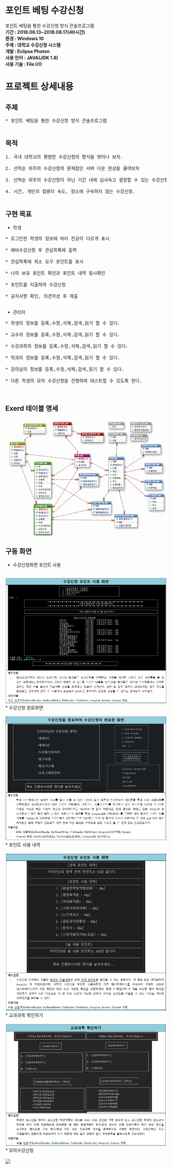 # 포인트 베팅 수강신청
포인트 베팅을 통한 수강신청 방식 콘솔프로그램<br>
<b>기간 : 2018.08.13~2018.08.17(40시간)</b><br>
<b>환경 : Windows 10</b><br>
<b>주제 : 대학교 수강신청 시스템</b><br>
<b>개발 : Eclipse Photon</b><br>
<b>사용 언어 : JAVA(JDK 1.8)</b><br>
<b>사용 기술 : File I/O</b><br>

# 프로젝트 상세내용
## 주제
<pre>
* 포인트 베팅을 통한 수강신청 방식 콘솔프로그램<br>
</pre>

## 목적
<pre>
1. 국내 대학교의 평범한 수강신청의 형식을 벗어나 보자.<br>
2. 선착순 위주의 수강신청의 문제점인 서버 다운 현상을 줄여보자<br>
3. 선착순 위주의 수강신청이 아닌 기간 내에 심사숙고 결정할 수 있는 수강신청을 만들어보자<br>
4. 시간, 개인의 컴퓨터 속도, 장소에 구속하지 않는 수강신청.<br>
</pre>

## 구현 목표
* 학생
<pre>
* 로그인한 학생의 정보에 따라 전공이 다르게 표시<br>
* 예비수강신청 후 관심목록에 출력<br>
* 관심목록에 최소 요구 포인트를 표시<br>
* 나의 보유 포인트 확인과 포인트 내역 동시확인<br>
* 포인트를 지출하여 수강신청<br>
* 공지사항 확인, 의견작성 후 제출<br>
</pre>
* 관리자
<pre>
* 학생의 정보를 등록,수정,삭제,검색,읽기 할 수 있다.<br>
* 교수의 정보를 등록,수정,삭제,검색,읽기 할 수 있다.<br>
* 수강과목의 정보를 등록,수정,삭제,검색,읽기 할 수 있다.<br>
* 학과의 정보를 등록,수정,삭제,검색,읽기 할 수 있다.<br>
* 강의실의 정보를 등록,수정,삭제,검색,읽기 할 수 있다.<br>
* 다른 학생의 모의 수강신청을 진행하여 테스트할 수 있도록 한다.<br>

</pre>

## Exerd 테이블 명세
<img src="https://github.com/WooSungHwan/Point-betting-enrollment-application/blob/master/%EC%88%98%EA%B0%95%EC%8B%A0%EC%B2%AD%20%EC%BA%A1%EC%B2%98%EC%82%AC%EC%A7%84/ERD.PNG">

## 구동 화면
* 수강신청화면 포인트 사용<br><br>
<img src="https://github.com/WooSungHwan/Point-betting-enrollment-application/blob/master/%EC%88%98%EA%B0%95%EC%8B%A0%EC%B2%AD%20%EC%BA%A1%EC%B2%98%EC%82%AC%EC%A7%84/%EC%88%98%EA%B0%95%EC%8B%A0%EC%B2%AD%ED%8F%AC%EC%9D%B8%ED%8A%B8%EC%82%AC%EC%9A%A9%ED%99%94%EB%A9%B4.PNG">
* 수강신청 완료화면<br><br>
<img src="https://github.com/WooSungHwan/Point-betting-enrollment-application/blob/master/%EC%88%98%EA%B0%95%EC%8B%A0%EC%B2%AD%20%EC%BA%A1%EC%B2%98%EC%82%AC%EC%A7%84/%EC%88%98%EA%B0%95%EC%8B%A0%EC%B2%AD%20%EC%99%84%EB%A3%8C%ED%95%9C%20%ED%99%94%EB%A9%B4.PNG">
* 포인트 사용 내역<br><br>
<img src="https://github.com/WooSungHwan/Point-betting-enrollment-application/blob/master/%EC%88%98%EA%B0%95%EC%8B%A0%EC%B2%AD%20%EC%BA%A1%EC%B2%98%EC%82%AC%EC%A7%84/%EC%88%98%EA%B0%95%EC%8B%A0%EC%B2%AD%ED%8F%AC%EC%9D%B8%ED%8A%B8%EC%82%AC%EC%9A%A9%EB%82%B4%EC%97%AD.PNG">
* 교과과목 확인하기<br><br>
<img src="https://github.com/WooSungHwan/Point-betting-enrollment-application/blob/master/수강신청%20캡처사진/교과과목%20확인하기.PNG">
* 모의수강신청<br><br>
<img src="![Alt text](https://github.com/WooSungHwan/GolaBang/blob/master/8.%20%ED%99%94%EB%A9%B4%20%EC%BA%A1%EC%B3%90/05.%EA%B1%B0%EB%9E%98%20%EA%B4%80%EB%A6%AC/2-3.%EA%B1%B0%EB%9E%98%20%EC%A7%84%ED%96%89%EC%83%81%ED%99%A9(%EA%B3%84%EC%95%BD%EC%84%9C).jpg)">
